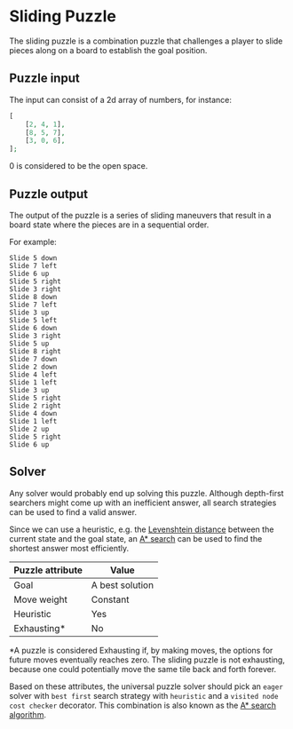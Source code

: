 # Sliding Puzzle

The sliding puzzle is a combination puzzle that challenges 
a player to slide pieces along on a board to establish the 
goal position.

## Puzzle input

The input can consist of a 2d array of numbers, for instance:
```php
[
    [2, 4, 1],
    [8, 5, 7],
    [3, 0, 6],
];
```
0 is considered to be the open space.

## Puzzle output

The output of the puzzle is a series of sliding maneuvers 
that result in a board state where the pieces are in a 
sequential order.

For example:
```
Slide 5 down
Slide 7 left
Slide 6 up
Slide 5 right
Slide 3 right
Slide 8 down
Slide 7 left
Slide 3 up
Slide 5 left
Slide 6 down
Slide 3 right
Slide 5 up
Slide 8 right
Slide 7 down
Slide 2 down
Slide 4 left
Slide 1 left
Slide 3 up
Slide 5 right
Slide 2 right
Slide 4 down
Slide 1 left
Slide 2 up
Slide 5 right
Slide 6 up
```

## Solver

Any solver would probably end up solving this puzzle. 
Although depth-first searchers might come up with an 
inefficient answer, all search strategies can be used to 
find a valid answer.

Since we can use a heuristic, e.g. the [Levenshtein distance](https://en.wikipedia.org/wiki/Levenshtein_distance)
between the current state and the goal state, an [A* search](https://en.wikipedia.org/wiki/A*_search_algorithm) 
can be used to find the shortest answer most efficiently.

| Puzzle attribute  | Value             |
|-------------------|-------------------|
| Goal              | A best solution   |
| Move weight       | Constant          |
| Heuristic         | Yes               |
| Exhausting*       | No                |

*A puzzle is considered Exhausting if, by making moves, the options for future 
moves eventually reaches zero. The sliding puzzle is not exhausting, because 
one could potentially move the same tile back and forth forever.

Based on these attributes, the universal puzzle solver should pick an `eager` 
solver with `best first` search strategy with `heuristic` and a 
`visited node cost checker` decorator. This combination is also known as the 
[A* search algorithm](https://en.wikipedia.org/wiki/A*_search_algorithm).
